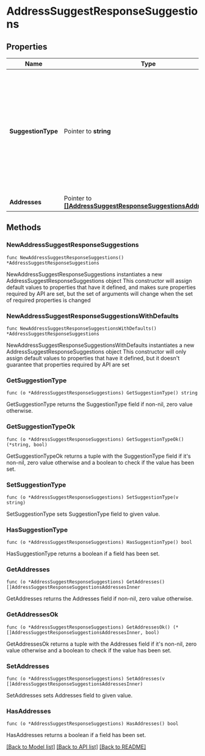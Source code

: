 # AddressSuggestResponseSuggestions

## Properties

Name | Type | Description | Notes
------------ | ------------- | ------------- | -------------
**SuggestionType** | Pointer to **string** | The part of the address that is changed in the accompanying suggestions. Possible values are: - street - streetPrimaryRange (e.g., street number, PO Box number) - secondaryRange (e.g., suite number, apartment number) - PO BoxPrimaryRange - ruralRouteUnitRange - highwayContractUnitRange - city - company - puertoricanUrbanization | [optional] 
**Addresses** | Pointer to [**[]AddressSuggestResponseSuggestionsAddressesInner**](AddressSuggestResponseSuggestionsAddressesInner.md) |  | [optional] 

## Methods

### NewAddressSuggestResponseSuggestions

`func NewAddressSuggestResponseSuggestions() *AddressSuggestResponseSuggestions`

NewAddressSuggestResponseSuggestions instantiates a new AddressSuggestResponseSuggestions object
This constructor will assign default values to properties that have it defined,
and makes sure properties required by API are set, but the set of arguments
will change when the set of required properties is changed

### NewAddressSuggestResponseSuggestionsWithDefaults

`func NewAddressSuggestResponseSuggestionsWithDefaults() *AddressSuggestResponseSuggestions`

NewAddressSuggestResponseSuggestionsWithDefaults instantiates a new AddressSuggestResponseSuggestions object
This constructor will only assign default values to properties that have it defined,
but it doesn't guarantee that properties required by API are set

### GetSuggestionType

`func (o *AddressSuggestResponseSuggestions) GetSuggestionType() string`

GetSuggestionType returns the SuggestionType field if non-nil, zero value otherwise.

### GetSuggestionTypeOk

`func (o *AddressSuggestResponseSuggestions) GetSuggestionTypeOk() (*string, bool)`

GetSuggestionTypeOk returns a tuple with the SuggestionType field if it's non-nil, zero value otherwise
and a boolean to check if the value has been set.

### SetSuggestionType

`func (o *AddressSuggestResponseSuggestions) SetSuggestionType(v string)`

SetSuggestionType sets SuggestionType field to given value.

### HasSuggestionType

`func (o *AddressSuggestResponseSuggestions) HasSuggestionType() bool`

HasSuggestionType returns a boolean if a field has been set.

### GetAddresses

`func (o *AddressSuggestResponseSuggestions) GetAddresses() []AddressSuggestResponseSuggestionsAddressesInner`

GetAddresses returns the Addresses field if non-nil, zero value otherwise.

### GetAddressesOk

`func (o *AddressSuggestResponseSuggestions) GetAddressesOk() (*[]AddressSuggestResponseSuggestionsAddressesInner, bool)`

GetAddressesOk returns a tuple with the Addresses field if it's non-nil, zero value otherwise
and a boolean to check if the value has been set.

### SetAddresses

`func (o *AddressSuggestResponseSuggestions) SetAddresses(v []AddressSuggestResponseSuggestionsAddressesInner)`

SetAddresses sets Addresses field to given value.

### HasAddresses

`func (o *AddressSuggestResponseSuggestions) HasAddresses() bool`

HasAddresses returns a boolean if a field has been set.


[[Back to Model list]](../README.md#documentation-for-models) [[Back to API list]](../README.md#documentation-for-api-endpoints) [[Back to README]](../README.md)


